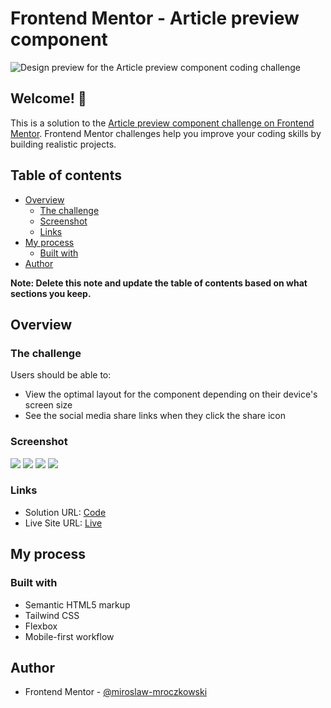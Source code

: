 # Frontend Mentor - Article preview component

![Design preview for the Article preview component coding challenge](./design/desktop-preview.jpg)

## Welcome! 👋

This is a solution to the [Article preview component challenge on Frontend Mentor](https://www.frontendmentor.io/challenges/article-preview-component-dYBN_pYFT). Frontend Mentor challenges help you improve your coding skills by building realistic projects.

## Table of contents

- [Overview](#overview)
  - [The challenge](#the-challenge)
  - [Screenshot](#screenshot)
  - [Links](#links)
- [My process](#my-process)
  - [Built with](#built-with)
- [Author](#author)

**Note: Delete this note and update the table of contents based on what sections you keep.**

## Overview

### The challenge

Users should be able to:

- View the optimal layout for the component depending on their device's screen size
- See the social media share links when they click the share icon

### Screenshot

![](./images/desktop.png)
![](./images/desktop_active.png)
![](./images/mobile.png)
![](./images/mobile_active.png)

### Links

- Solution URL: [Code](https://github.com/FrontEndMentor-MyChallanges/n_article-preview-component)
- Live Site URL: [Live](https://frontendmentor-mychallanges.github.io/n_article-preview-component/)

## My process

### Built with

- Semantic HTML5 markup
- Tailwind CSS
- Flexbox
- Mobile-first workflow

## Author

- Frontend Mentor - [@miroslaw-mroczkowski](https://www.frontendmentor.io/profile/miroslaw-mroczkowski)
